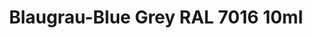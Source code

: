 ---
layout: product
title: "Blaugrau-Blue Grey RAL 7016 10ml"
price: "330" 
desc: "Acrylic Laquer 10mL"
img_path: "/assets/img/RC055.jpg"
brand: "AK "
available: false
special_offer: false
new: false
soon: false
cat: "020000"
subcat: "020200"
subsubcat: "020201"
sifra: "RC055"
popular: false
---
